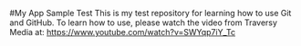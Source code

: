 #My App Sample Test
This is my test repository for learning how to use Git and GitHub.  To learn how to use, please watch the video from Traversy Media at: https://www.youtube.com/watch?v=SWYqp7iY_Tc